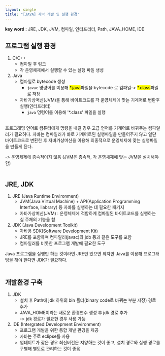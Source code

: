 ```yaml
---
layout: single
title: "[JAVA] 자바 개발 및 실행 환경"
---
```


**key word** : JRE, JDK, JVM, 컴파일, 인터프리터, Path, JAVA_HOME, IDE

## 프로그램 실행 환경

1. C/C++
   - 컴파일 후 링크
   - 각 운영체제에서 실행할 수 있는 실행 파일 생성
2. Java
   - 컴파일로 bytecode 생성
     - `javac` 명령어를 이용해 <mark>\*.java</mark>파일을 bytecode 로 컴파일-> <mark>\*.class</mark>파일로 저장
   - 자바가상머신(JVM)을 통해 바이트코드를 각 운영체제에 맞는 기계어로 변환후 실행(인터프리터)
     - `java` 명령어를 이용해 '\*.class' 파일을 실행

<br>
프로그래밍 언어로 컴퓨터에게 명령을 내릴 경우 고급 언어를 기계어로 바꿔주는 컴파일러가 필요하다. 자바는 컴파일러가 바로 기계어로된 실행파일을 만들어주지 않고 일단 바이트코드로 변환한 후 자바가상머신을 이용해 최종적으로 운영체제에 맞는 실행파일을 만들게 된다.
  
-> 운영체제에 종속적이지 않음 (JVM은 종속적, 각 운영체제에 맞는 JVM을 설치해야 함)
<br><br>

## JRE, JDK

1. JRE (Java Runtime Environment)
   - JVM(Java Virtual Machine) + API(Application Programming Interface, liabrary) 등 자바를 실행하는 데 필요한 패키지
   - 자바가상머신(JVM) : 운영체제에 적합하게 컴파일된 바이트코드를 실행하는 실 주체의 기능을 함
2. JDK (Java Development Toolkit)
   - 자바용 SDK(Software Development Kit)
   - JRE를 포함하며 컴파일러(javac)와 jdb 등과 같은 도구를 포함
   - 컴파일러를 비롯한 프로그램 개발에 필요한 도구

Java 프로그램을 실행만 하는 것이라면 JRE만 있으면 되지만 Java를 이용해 프로그래밍을 해야 한다면 JDK가 필요하다.
<br><br>

## 개발환경 구축

1. JDK
   - 설치 후 Path에 jdk 하위의 bin 폴더(binary code로 바뀌는 부분 저장) 경로 추가
   - JAVA_HOME이라는 새로운 환경변수 생성 후 jdk 경로 추가 <br>-> jdk 경로가 필요한 경우 사용 가능
2. IDE (Intergrated Development Environment)
   - 프로그램 개발을 위한 통합 개발 환경을 제공
   - 자바는 주로 eclipse를 사용
   - 업데이트가 잦은 경우 최신버전은 지양하는 것이 좋고, 설치 경로와 실행 경로를 구별해 별도로 관리하는 것이 좋음
